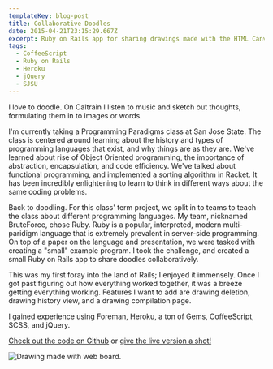 ```yaml
---
templateKey: blog-post
title: Collaborative Doodles
date: 2015-04-21T23:15:29.667Z
excerpt: Ruby on Rails app for sharing drawings made with the HTML Canvas.
tags:
  - CoffeeScript
  - Ruby on Rails
  - Heroku
  - jQuery
  - SJSU
---
```

I love to doodle.
On Caltrain I listen to music and sketch out thoughts, formulating them in to images or words.

I'm currently taking a Programming Paradigms class at San Jose State. The class is centered around
learning about the history and types of programming languages that exist, and why things are as they are.
We've learned about rise of Object Oriented programming, the importance of abstraction, encapsulation, and code efficiency.
We've talked about functional programming, and implemented a sorting algorithm in Racket. It has been incredibly enlightening to learn to think in different ways about the same coding problems.

Back to doodling.  For this class' term project, we split in to teams to teach the class about different programming languages.  My team, nicknamed BruteForce, chose Ruby.  Ruby is a popular, interpreted, modern multi-paridigm language that is extremely prevalent in server-side programming.  On top of a paper on the language and presentation, we were tasked with creating a "small" example program.  I took the challenge, and created a small Ruby on Rails app to share doodles collaboratively.

This was my first foray into the land of Rails; I enjoyed it immensely. Once I got past figuring out how everything worked together, it was a breeze getting everything working. Features I want to add are drawing deletion, drawing history view, and a drawing compilation page.

I gained experience using Foreman, Heroku, a ton of Gems, CoffeeScript, SCSS, and jQuery.

[Check out the code on Github](https://github.com/bigredwill/webBoard)
or 
[give the live version a shot!](https://web-board-bruteforce.herokuapp.com/)

![Drawing made with web board.](/img/sketch1.png)
